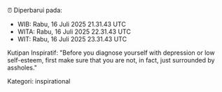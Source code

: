 ⏰ Diperbarui pada:
- WIB: Rabu, 16 Juli 2025 21.31.43 UTC
- WITA: Rabu, 16 Juli 2025 22.31.43 UTC
- WIT: Rabu, 16 Juli 2025 23.31.43 UTC

Kutipan Inspiratif:
"Before you diagnose yourself with depression or low self-esteem, first make sure that you are not, in fact, just surrounded by assholes."


Kategori: inspirational

